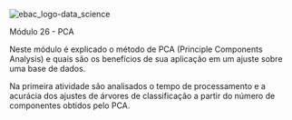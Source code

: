 ![ebac_logo-data_science](https://github.com/LucRib9/Ciencia_de_Dados_EBAC/assets/127044748/83baba6a-a2d6-47d2-a5ef-bd7e5ce7b7a7)

Módulo 26 - PCA

Neste módulo é explicado o método de PCA (Principle Components Analysis) e quais são os benefícios de sua aplicação em um ajuste sobre uma 
base de dados.

Na primeira atividade são analisados o tempo de processamento e a acurácia dos ajustes de árvores de classificação a partir do número de 
componentes obtidos pelo PCA.
